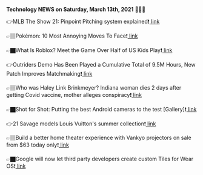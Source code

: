 <b>Technology NEWS on Saturday, March 13th, 2021</b> 📡📡📡 

👉MLB The Show 21: Pinpoint Pitching system explained❗️<a href='https://techblock.club/?p=10631'> link</a>

👉🏽Pokémon: 10 Most Annoying Moves To Face❗️<a href='https://techblock.club/?p=10633'> link</a>

👉🏿What Is Roblox? Meet the Game Over Half of US Kids Play❗️<a href='https://techblock.club/?p=10635'> link</a>

👉Outriders Demo Has Been Played a Cumulative Total of 9.5M Hours, New Patch Improves Matchmaking❗️<a href='https://techblock.club/?p=10637'> link</a>

👉🏽Who was Haley Link Brinkmeyer? Indiana woman dies 2 days after getting Covid vaccine, mother alleges conspiracy❗️<a href='https://techblock.club/?p=10639'> link</a>

👉🏿Shot for Shot: Putting the best Android cameras to the test [Gallery]❗️<a href='https://techblock.club/?p=10641'> link</a>

👉21 Savage models Louis Vuitton's summer collection❗️<a href='https://techblock.club/?p=10643'> link</a>

👉🏽Build a better home theater experience with Vankyo projectors on sale from $63 today only❗️<a href='https://techblock.club/?p=10645'> link</a>

👉🏿Google will now let third party developers create custom Tiles for Wear OS❗️<a href='https://techblock.club/?p=10647'> link</a>

